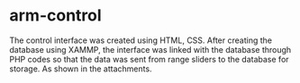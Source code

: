 # arm-control 
The control interface was created using HTML, CSS. After creating the database using XAMMP, the interface was linked with the database through PHP codes so that the data was sent from range sliders to the database for storage. As shown in the attachments.

